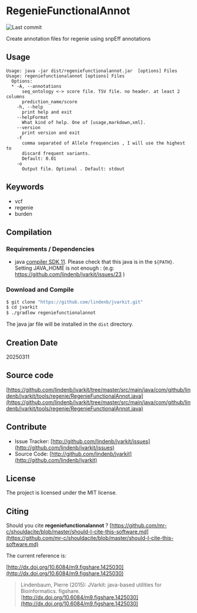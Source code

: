 # RegenieFunctionalAnnot

![Last commit](https://img.shields.io/github/last-commit/lindenb/jvarkit.png)

Create annotation files for regenie using snpEff annotations


## Usage

```
Usage: java -jar dist/regeniefunctionalannot.jar  [options] Files
Usage: regeniefunctionalannot [options] Files
  Options:
  * -A, --annotations
      seq_ontology <-> score file. TSV file. no header. at least 2 columns 
      prediction_name/score 
    -h, --help
      print help and exit
    --helpFormat
      What kind of help. One of [usage,markdown,xml].
    --version
      print version and exit
    -f
      comma separated of Allele frequencies , I will use the highest to 
      discard frequent variants.
      Default: 0.01
    -o
      Output file. Optional . Default: stdout

```


## Keywords

 * vcf
 * regenie
 * burden


## Compilation

### Requirements / Dependencies

* java [compiler SDK 11](https://jdk.java.net/11/). Please check that this java is in the `${PATH}`. Setting JAVA_HOME is not enough : (e.g: https://github.com/lindenb/jvarkit/issues/23 )


### Download and Compile

```bash
$ git clone "https://github.com/lindenb/jvarkit.git"
$ cd jvarkit
$ ./gradlew regeniefunctionalannot
```

The java jar file will be installed in the `dist` directory.


## Creation Date

20250311

## Source code 

[https://github.com/lindenb/jvarkit/tree/master/src/main/java/com/github/lindenb/jvarkit/tools/regenie/RegenieFunctionalAnnot.java](https://github.com/lindenb/jvarkit/tree/master/src/main/java/com/github/lindenb/jvarkit/tools/regenie/RegenieFunctionalAnnot.java)


## Contribute

- Issue Tracker: [http://github.com/lindenb/jvarkit/issues](http://github.com/lindenb/jvarkit/issues)
- Source Code: [http://github.com/lindenb/jvarkit](http://github.com/lindenb/jvarkit)

## License

The project is licensed under the MIT license.

## Citing

Should you cite **regeniefunctionalannot** ? [https://github.com/mr-c/shouldacite/blob/master/should-I-cite-this-software.md](https://github.com/mr-c/shouldacite/blob/master/should-I-cite-this-software.md)

The current reference is:

[http://dx.doi.org/10.6084/m9.figshare.1425030](http://dx.doi.org/10.6084/m9.figshare.1425030)

> Lindenbaum, Pierre (2015): JVarkit: java-based utilities for Bioinformatics. figshare.
> [http://dx.doi.org/10.6084/m9.figshare.1425030](http://dx.doi.org/10.6084/m9.figshare.1425030)


